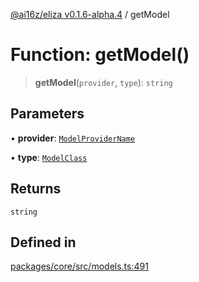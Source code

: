 [@ai16z/eliza v0.1.6-alpha.4](../index.md) / getModel

# Function: getModel()

> **getModel**(`provider`, `type`): `string`

## Parameters

• **provider**: [`ModelProviderName`](../enumerations/ModelProviderName.md)

• **type**: [`ModelClass`](../enumerations/ModelClass.md)

## Returns

`string`

## Defined in

[packages/core/src/models.ts:491](https://github.com/HeySquib/eliza/blob/main/packages/core/src/models.ts#L491)

